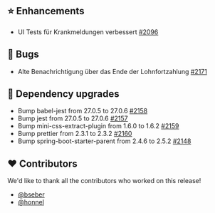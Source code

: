 ## ⭐ Enhancements

- UI Tests für Krankmeldungen verbessert [#2096](https://github.com/synyx/urlaubsverwaltung/pull/2096)

## 🐞 Bugs

- Alte Benachrichtigung über das Ende der Lohnfortzahlung [#2171](https://github.com/synyx/urlaubsverwaltung/issues/2171)

## 🔨 Dependency upgrades

- Bump babel-jest from 27.0.5 to 27.0.6 [#2158](https://github.com/synyx/urlaubsverwaltung/pull/2158)
- Bump jest from 27.0.5 to 27.0.6 [#2157](https://github.com/synyx/urlaubsverwaltung/pull/2157)
- Bump mini-css-extract-plugin from 1.6.0 to 1.6.2 [#2159](https://github.com/synyx/urlaubsverwaltung/pull/2159)
- Bump prettier from 2.3.1 to 2.3.2 [#2160](https://github.com/synyx/urlaubsverwaltung/pull/2160)
- Bump spring-boot-starter-parent from 2.4.6 to 2.5.2 [#2148](https://github.com/synyx/urlaubsverwaltung/pull/2148)

## ❤️ Contributors

We'd like to thank all the contributors who worked on this release!

- [@bseber](https://github.com/bseber)
- [@honnel](https://github.com/honnel)
